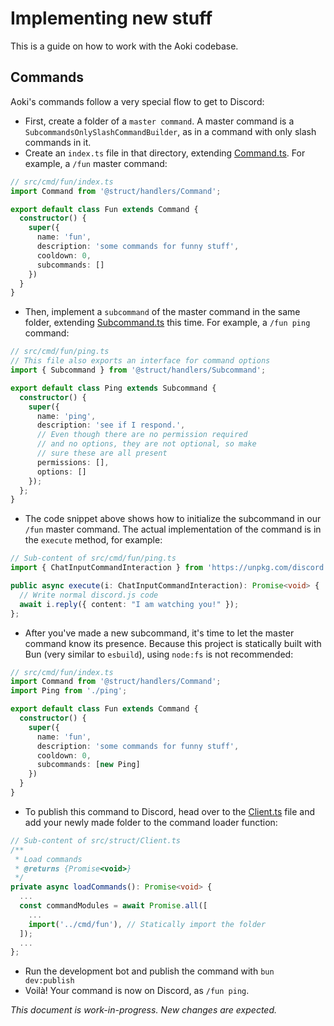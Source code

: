 # Implementing new stuff

This is a guide on how to work with the Aoki codebase.

## Commands

Aoki's commands follow a very special flow to get to Discord:
- First, create a folder of a `master command`. A master command is a `SubcommandsOnlySlashCommandBuilder`, as in a command with only slash commands in it.
- Create an `index.ts` file in that directory, extending [Command.ts](src/struct/handlers/Command.ts). For example, a `/fun` master command:
```ts
// src/cmd/fun/index.ts
import Command from '@struct/handlers/Command';

export default class Fun extends Command {
  constructor() {
    super({
      name: 'fun',
      description: 'some commands for funny stuff',
      cooldown: 0,
      subcommands: []
    })
  }
}
```
- Then, implement a `subcommand` of the master command in the same folder, extending [Subcommand.ts](src/struct/handlers/Subcommand.ts) this time. For example, a `/fun ping` command:
```ts
// src/cmd/fun/ping.ts
// This file also exports an interface for command options
import { Subcommand } from '@struct/handlers/Subcommand';

export default class Ping extends Subcommand {
  constructor() {
    super({
      name: 'ping',
      description: 'see if I respond.',
      // Even though there are no permission required
      // and no options, they are not optional, so make
      // sure these are all present
      permissions: [],
      options: []
    });
  };
}
```
- The code snippet above shows how to initialize the subcommand in our `/fun` master command. The actual implementation of the command is in the `execute` method, for example:
```ts
// Sub-content of src/cmd/fun/ping.ts
import { ChatInputCommandInteraction } from 'https://unpkg.com/discord.js@14.18.0';

public async execute(i: ChatInputCommandInteraction): Promise<void> {
  // Write normal discord.js code
  await i.reply({ content: "I am watching you!" });
};
```
- After you've made a new subcommand, it's time to let the master command know its presence. Because this project is statically built with Bun (very similar to `esbuild`), using `node:fs` is not recommended:
```ts
// src/cmd/fun/index.ts
import Command from '@struct/handlers/Command';
import Ping from './ping';

export default class Fun extends Command {
  constructor() {
    super({
      name: 'fun',
      description: 'some commands for funny stuff',
      cooldown: 0,
      subcommands: [new Ping]
    })
  }
}
```
- To publish this command to Discord, head over to the [Client.ts](src/struct/Client.ts) file and add your newly made folder to the command loader function:
```ts
// Sub-content of src/struct/Client.ts
/**
 * Load commands
 * @returns {Promise<void>}
 */
private async loadCommands(): Promise<void> {
  ...
  const commandModules = await Promise.all([
    ...
    import('../cmd/fun'), // Statically import the folder
  ]);
  ...
};
```
- Run the development bot and publish the command with `bun dev:publish`
- Voilà! Your command is now on Discord, as `/fun ping`.

*This document is work-in-progress. New changes are expected.*
